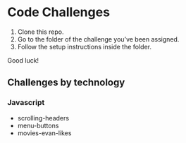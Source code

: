 # Code Challenges

1. Clone this repo.
2. Go to the folder of the challenge you’ve been assigned.
3. Follow the setup instructions inside the folder.

Good luck!

## Challenges by technology

### Javascript

- scrolling-headers
- menu-buttons
- movies-evan-likes
